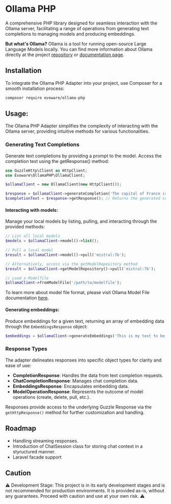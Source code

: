 # Ollama PHP

A comprehensive PHP library designed for seamless interaction with the Ollama server, facilitating a range of operations from generating text completions to managing models and producing embeddings.

**But what's Ollama?**
Ollama is a tool for running open-source Large Language Models locally. You can find more information about Ollama directly at the project [repository](https://github.com/ollama/ollama) or [documentation page](https://github.com/ollama/ollama/blob/main/docs/README.md).

## Installation

To integrate the Ollama PHP Adapter into your project, use Composer for a smooth installation process:

```bash
composer require evoware/ollama-php
```

## Usage:

The Ollama PHP Adapter simplifies the complexity of interacting with the Ollama server, providing intuitive methods for various functionalities.

### Generating Text Completions
Generate text completions by providing a prompt to the model. Access the completion text using the getResponse() method:
```php
use GuzzleHttp\Client as HttpClient;
use Evoware\OllamaPHP\OllamaClient;

$ollamaClient = new OllamaClient(new HttpClient());

$response = $ollamaClient->generateCompletion('The capital of France is ', ['model' => 'mistral:7b']);
$completionText = $response->getResponse(); // Returns the generated completion text.

```

#### Interacting with models:
Manage your local models by listing, pulling, and interacting through the provided methods:
```php
// List all local models
$models = $ollamaClient->model()->list();

// Pull a local model
$result = $ollamaClient->model()->pull('mistral:7b');

// Alternatively, access via the getModelRepository method
$result = $ollamaClient->getModelRepository()->pull('mistral:7b');

// Load a Modelfile
$ollamaClient->fromModelFile('/path/to/modelfile');
```

To learn more about model file format, please visit Ollama Model File documentation [here](https://github.com/ollama/ollama/blob/main/docs/modelfile.md).

#### Generating embeddings:
Produce embeddings for a given text, returning an array of embedding data through the `EmbeddingsResponse` object:
```php
$embeddings = $ollamaClient->generateEmbeddings('This is my text to be embedded.', 'nomic-embed-text');
```

### Response Types
The adapter delineates responses into specific object types for clarity and ease of use:

* **CompletionResponse**: Handles the data from text completion requests.
* **ChatCompletionResponse**: Manages chat completion data.
* **EmbeddingsResponse**: Encapsulates embedding data.
* **ModelOperationResponse**: Represents the outcome of model operations (create, delete, pull, etc.).

Responses provide access to the underlying Guzzle Response via the `getHttpResponse()` method for further customization and handling.

## Roadmap

* Handling streaming responses.
* Introduction of ChatSession class for storing chat context in a styructured manner.
* Laravel facade support

## Caution
⚠️ Development Stage: This project is in its early development stages and is not recommended for production environments. It is provided as-is, without any guarantees. Proceed with caution and use at your own risk. ⚠️


